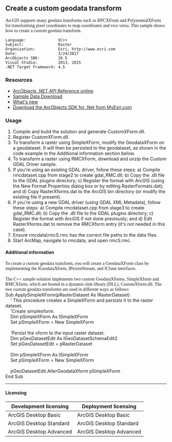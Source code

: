 ## Create a custom geodata transform

  <div xmlns="http://www.w3.org/1999/xhtml">
    <div style="PADDING-RIGHT: 0in; MARGIN-TOP: 0in; PADDING-LEFT: 0in; MARGIN-BOTTOM: 0pt">
      <span>
        <font face="Verdana">ArcGIS supports many geodata transforms such as RPCXFrom and PolynomialXForm for transforming pixel coordinates to map coordinates and vice versa. This sample shows how to create a custom geodata transform.</font>
      </span>
    </div>
  </div>  


<!-- TODO: Fill this section below with metadata about this sample-->
```
Language:              VC++
Subject:               Raster
Organization:          Esri, http://www.esri.com
Date:                  3/24/2017
ArcObjects SDK:        10.5
Visual Studio:         2013, 2015
.NET Target Framework: 4.5
```

### Resources

* [ArcObjects .NET API Reference online](http://desktop.arcgis.com/en/arcobjects/latest/net/webframe.htm)  
* [Sample Data Download](../../releases)  
* [What's new](http://desktop.arcgis.com/en/arcobjects/latest/net/webframe.htm#05247c04-bfd9-4e36-ae09-bc6e833c3b14.htm)  
* [Download the ArcObjects SDK for .Net from MyEsri.com](https://my.esri.com/)  

### Usage
1. Compile and build the solution and generate CustomXForm.dll.  
1. Register CustomXForm.dll.  
1. To transform a raster using SimpleXForm, modify the GeodataXForm on a geodataset. It will then be persisted to the geodataset, as shown in the code example in the Additional information section below.   
1. To transform a raster using RMCXForm, download and unzip the Custom GDAL Driver sample.  
1. If you're using an existing GDAL driver, follow these steps: a) Compile rmcdataset.cpp from stage2 to create gdal_RMC.dll; b) Copy the .dll file to the GDAL plugins directory; c) Register the format with ArcGIS (using the New Format Properties dialog box or by editing RasterFormats.dat); and d) Copy RasterXforms.dat to the ArcGIS bin directory (or modify the existing file if present).  
1. If you're using a new GDAL driver (using GDAL XML Metadata), follow these steps: a) Compile rmcdataset.cpp from stage3 to create gdal_RMC.dll; b) Copy the .dll file to the GDAL plugins directory; c) Register the format with ArcGIS if not done previously; and d) Edit RasterXforms.dat to remove the RMCXform entry (it's not needed in this case).  
1. Ensure rmcdata\rmcS.rmc has the correct file paths to the data files.  
1. Start ArcMap, navigate to rmcdata, and open rmcS.rmc.  





#### Additional information  
<div style="PADDING-RIGHT: 0in; MARGIN-TOP: 0in; PADDING-LEFT: 0in; MARGIN-BOTTOM: 0pt" xmlns="http://www.w3.org/1999/xhtml">
  <font face="Verdana">To create a custom geodata transform, you will create a GeodataXForm class by implementing the IGeodataXform, IPersistStream, and IClone interfaces.</font>
</div>  
<div xmlns="http://www.w3.org/1999/xhtml"> </div>  
<div style="PADDING-RIGHT: 0in; MARGIN-TOP: 0in; PADDING-LEFT: 0in; MARGIN-BOTTOM: 0pt" xmlns="http://www.w3.org/1999/xhtml">
  <font face="Verdana">The C++ sample solution implements two custom GeodataXforms, SimpleXform and RMCXform, which are hosted in a dynamic-link library (DLL), CustomXform.dll. The two custom geodata transforms are used in different ways as follows:</font>
</div>  
<div xmlns="http://www.w3.org/1999/xhtml">Sub ApplySimpleXForm(pRasterDataset As IRasterDataset)</div>  
<div xmlns="http://www.w3.org/1999/xhtml">    ' This procedure creates a SimpleXForm and persists it to the raster dataset. </div>  
<div xmlns="http://www.w3.org/1999/xhtml">    'Create simplexform. </div>  
<div xmlns="http://www.w3.org/1999/xhtml">    Dim pSimpleXForm As ISimpleXForm </div>  
<div xmlns="http://www.w3.org/1999/xhtml">    Set pSimpleXForm = New SimpleXForm</div>  
<div xmlns="http://www.w3.org/1999/xhtml"> </div>  
<div xmlns="http://www.w3.org/1999/xhtml">    'Persist the xform to the input raster dataset. </div>  
<div xmlns="http://www.w3.org/1999/xhtml">    Dim pGeoDatasetEdit As IGeoDatasetSchemaEdit2 </div>  
<div xmlns="http://www.w3.org/1999/xhtml">    Set pGeoDatasetEdit = pRasterDataset </div>  
<div xmlns="http://www.w3.org/1999/xhtml"> </div>  
<div xmlns="http://www.w3.org/1999/xhtml">    Dim pSimpleXForm As ISimpleXForm </div>  
<div xmlns="http://www.w3.org/1999/xhtml">    Set pSimpleXForm = New SimpleXForm </div>  
<div xmlns="http://www.w3.org/1999/xhtml"> </div>  
<div xmlns="http://www.w3.org/1999/xhtml">    pGeoDatasetEdit.AlterGeodataXform pSimpleXForm</div>  
<div xmlns="http://www.w3.org/1999/xhtml">End Sub</div>  




---------------------------------

#### Licensing  
| Development licensing | Deployment licensing | 
| ------------- | ------------- | 
| ArcGIS Desktop Basic | ArcGIS Desktop Basic |  
| ArcGIS Desktop Standard | ArcGIS Desktop Standard |  
| ArcGIS Desktop Advanced | ArcGIS Desktop Advanced |  



